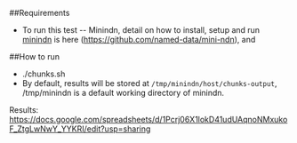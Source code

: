 ##Requirements

- To run this test
-- Minindn, detail on how to install, setup and run [minindn](http://minindn.memphis.edu) is here (https://github.com/named-data/mini-ndn), and 


##How to run

- ./chunks.sh
- By default, results will be stored at `/tmp/minindn/host/chunks-output`, /tmp/minindn is a default working directory of minindn. 



Results: https://docs.google.com/spreadsheets/d/1Pcrj06X1lokD41udUAqnoNMxukoF_ZtgLwNwY_YYKRI/edit?usp=sharing
